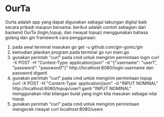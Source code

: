 # OurTa

Ourta adalah app yang dapat digunakan sebagai tabungan digital baik secara pribadi maupun bersama.
berikut adalah contoh sebagian dari backend OurTa (login,topup, dan riwayat topup) menggunakan bahasa golang dan gin framework
cara penggunaan:
1. pada awal terminal masukan
   go get -u github.com/gin-gonic/gin
2. kemudian jalankan program pada terminal
   go run main.go
3. gunakan perintah "curl" pada cmd untuk mengirim permintaan login
   curl -X POST -H "Content-Type: application/json" -d "{\"username\": \"user1\", \"password\": \"password1\"}" http://localhost:8080/login
   username dan password diganti
4. gunakan perintah "curl" pada cmd untuk mengirim permintaan topup
   curl -X POST -H "Content-Type: application/json" -d "INPUT NOMINAL" http://localhost:8080/topup/user1
   ganti "INPUT NOMINAL" menggunakan nilai bilangan bulat yang ingin kita masukan sebagai nilai topup
5. gunakan perintah "curl" pada cmd untuk mengirim permintaan mengecek riwayat
   curl localhost:8080/users
  
   
